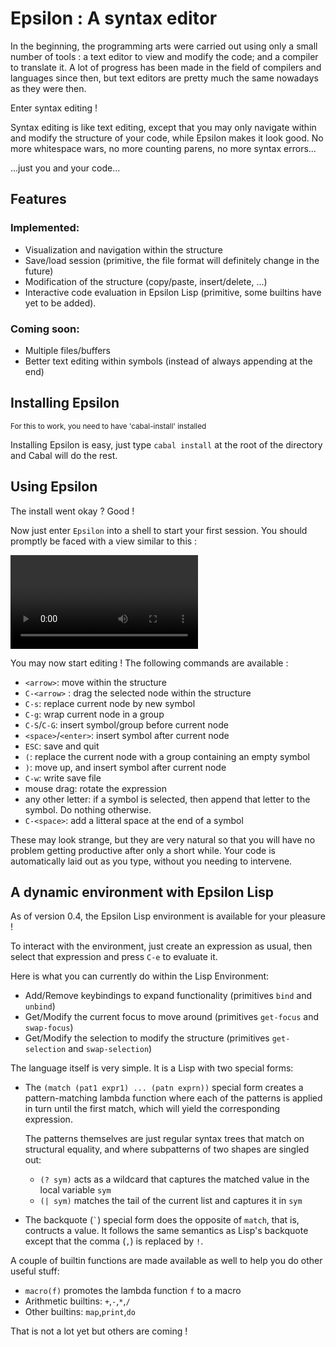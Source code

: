 Epsilon : A syntax editor
=========================

In the beginning, the programming arts were carried out using only a
small number of tools : a text editor to view and modify the code; and
a compiler to translate it. A lot of progress has been made in the
field of compilers and languages since then, but text editors are
pretty much the same nowadays as they were then.

Enter syntax editing !

Syntax editing is like text editing, except that you may only navigate
within and modify the structure of your code, while Epsilon makes it 
look good. No more whitespace wars, no more counting parens, no more 
syntax errors...

...just you and your code...

Features
--------

### Implemented:

  * Visualization and navigation within the structure
  * Save/load session (primitive, the file format will definitely change in 
    the future)
  * Modification of the structure (copy/paste, insert/delete, ...)
  * Interactive code evaluation in Epsilon Lisp (primitive, some builtins 
    have yet to be added).

### Coming soon:

  * Multiple files/buffers
  * Better text editing within symbols (instead of always appending at the end)

Installing Epsilon
------------------

<small>For this to work, you need to have 'cabal-install' installed</small>

Installing Epsilon is easy, just type `cabal install` at the root of
the directory and Cabal will do the rest.

Using Epsilon
-------------

The install went okay ? Good !

Now just enter `Epsilon` into a shell to start your first session. 
You should promptly be faced with a view similar to this :

<video controls="controls">
  <source src="demo/epsilon.webm" type="video/webm" />
</video>

You may now start editing ! The following commands are available :

  * `<arrow>`: move within the structure
  * `C-<arrow>` : drag the selected node within the structure
  * `C-s`: replace current node by new symbol
  * `C-g`: wrap current node in a group
  * `C-S`/`C-G`: insert symbol/group before current node
  * `<space>`/`<enter>`: insert symbol after current node
  * `ESC`: save and quit
  * `(`: replace the current node with a group containing an empty symbol
  * `)`: move up, and insert symbol after current node
  * `C-w`: write save file
  * mouse drag: rotate the expression
  * any other letter: if a symbol is selected, then append that letter to the symbol. Do nothing otherwise.
  * `C-<space>`: add a litteral space at the end of a symbol

These may look strange, but they are very natural so that you will have no
problem getting productive after only a short while. Your code is automatically
laid out as you type, without you needing to intervene.

A dynamic environment with Epsilon Lisp
---------------------------------------

As of version 0.4, the Epsilon Lisp environment is available for your pleasure !

To interact with the environment, just create an expression as usual, then 
select that expression and press `C-e` to evaluate it.

Here is what you can currently do within the Lisp Environment:

  * Add/Remove keybindings to expand functionality (primitives `bind`
    and `unbind`)
  * Get/Modify the current focus to move around (primitives
    `get-focus` and `swap-focus`)
  * Get/Modify the selection to modify the structure (primitives
    `get-selection` and `swap-selection`)

The language itself is very simple. It is a Lisp with two special forms:

  * The `(match (pat1 expr1) ... (patn exprn))` special form creates a
    pattern-matching lambda function where each of the patterns is
    applied in turn until the first match, which will yield the
    corresponding expression.
    
    The patterns themselves are just regular syntax trees that match
    on structural equality, and where subpatterns of two shapes are
    singled out:

      * `(? sym)` acts as a wildcard that captures the matched value
        in the local variable `sym`
      *	`(| sym)` matches the tail of the current list and captures it
        in `sym`
  
  * The backquote (`` ` ``) special form does the opposite of `match`,
    that is, contructs a value. It follows the same semantics as
    Lisp's backquote except that the comma (`,`) is replaced by `!`.

A couple of builtin functions are made available as well to help you
do other useful stuff:

  * `macro(f)` promotes the lambda function `f` to a macro
  * Arithmetic builtins: `+`,`-`,`*`,`/`
  * Other builtins: `map`,`print`,`do`

That is not a lot yet but others are coming !
